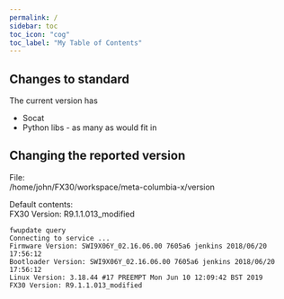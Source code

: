 ```yaml
---
permalink: /
sidebar: toc
toc_icon: "cog"
toc_label: "My Table of Contents"
---
```



## Changes to standard
The current version has  
* Socat
* Python libs - as many as would fit in

## Changing the reported version
File:  
/home/john/FX30/workspace/meta-columbia-x/version

Default contents:  
FX30 Version: R9.1.1.013_modified

```
fwupdate query
Connecting to service ...
Firmware Version: SWI9X06Y_02.16.06.00 7605a6 jenkins 2018/06/20 17:56:12
Bootloader Version: SWI9X06Y_02.16.06.00 7605a6 jenkins 2018/06/20 17:56:12
Linux Version: 3.18.44 #17 PREEMPT Mon Jun 10 12:09:42 BST 2019
FX30 Version: R9.1.1.013_modified
```
